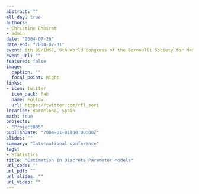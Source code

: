```yaml
---
abstract: ""
all_day: true
authors:
- Christine Choirat
- admin
date: "2004-07-26"
date_end: "2004-07-31"
event: 6th BS/IMSC, 6th World Congress of the Bernoulli Society for Mathematical Statistics and Probability and 67th Annual Meeting of the Institute of Mathematical Statistics
event_url: ""
featured: false
image:
  caption: ''
  focal_point: Right
links:
- icon: twitter
  icon_pack: fab
  name: Follow
  url: https://twitter.com/rfl_seri
location: Barcelona, Spain
math: true
projects:
- "Project005"
publishDate: "2004-01-01T00:00:00Z"
slides: ""
summary: "International conference"
tags:
- Statistics
title: "Estimation in Discrete Parameter Models"
url_code: ""
url_pdf: ""
url_slides: ""
url_video: ""
---
```

